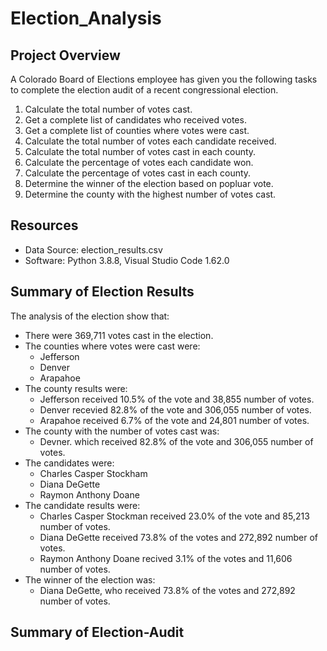 # Election_Analysis

## Project Overview 
A Colorado Board of Elections employee has given you the following tasks to complete the election audit of a recent congressional election.

1. Calculate the total number of votes cast.
2. Get a complete list of candidates who received votes.
3. Get a complete list of counties where votes were cast.
4. Calculate the total number of votes each candidate received.
5. Calculate the total number of votes cast in each county.
6. Calculate the percentage of votes each candidate won.
7. Calculate the percentage of votes cast in each county.
8. Determine the winner of the election based on popluar vote.
9. Determine the county with the highest number of votes cast.



## Resources
- Data Source: election_results.csv
- Software: Python 3.8.8, Visual Studio Code 1.62.0

## Summary of Election Results
The analysis of the election show that:
 - There were 369,711 votes cast in the election.
 - The counties where votes were cast were:
    - Jefferson
    - Denver
    - Arapahoe
 - The county results were:
    - Jefferson received 10.5% of the vote and 38,855 number of votes.
    - Denver recevied 82.8% of the vote and 306,055 number of votes.
    - Arapahoe received 6.7% of the vote and 24,801 number of votes.
 - The county with the number of votes cast was:
    - Devner. which received 82.8% of the vote and 306,055 number of votes.
 - The candidates were:
    - Charles Casper Stockham
    - Diana DeGette
    - Raymon Anthony Doane
 - The candidate results were:
    - Charles Casper Stockman received 23.0% of the vote and 85,213 number of votes.
    - Diana DeGette received 73.8% of the votes and 272,892 number of votes.
    - Raymon Anthony Doane recived 3.1% of the votes and 11,606 number of votes.
 - The winner of the election was:
    - Diana DeGette, who received 73.8% of the votes and 272,892 number of votes.

## Summary of Election-Audit
